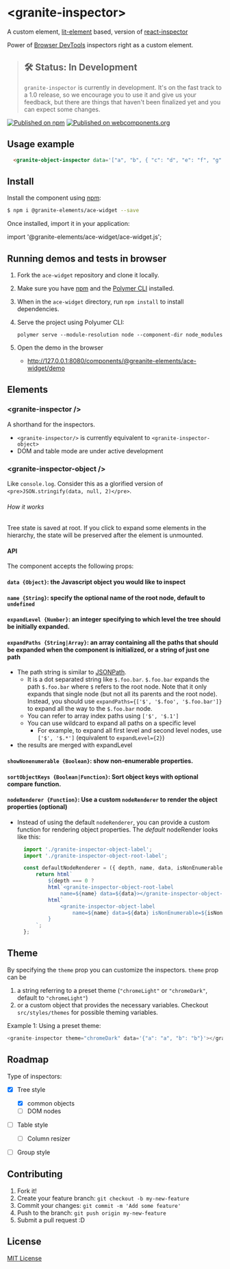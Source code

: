 # \<granite-inspector\>

A custom element, [lit-element](https://github.com/Polymer/lit-element) based, version of [react-inspector](https://github.com/xyc/react-inspector/)


Power of [Browser DevTools](https://developers.google.com/web/tools/chrome-devtools/) inspectors right as a custom element.

> ## 🛠 Status: In Development
> `granite-inspector` is currently in development. It's on the fast track to a 1.0 release, so we encourage you to use it and give us your feedback, but there are things that haven't been finalized yet and you can expect some changes.


[![Published on npm](https://img.shields.io/npm/v/@granite-elements/granite-inspector.svg)](https://www.npmjs.com/package/@granite-elements/granite-inspector)
[![Published on webcomponents.org](https://img.shields.io/badge/webcomponents.org-published-blue.svg)](https://www.webcomponents.org/element/@granite-elements/granite-inspector)




## Usage example

<!---
```
<custom-element-demo>
  <template>
    <script src="../webcomponentsjs/webcomponents-lite.js"></script>
    <script src="./granite-inspector.js" type="module">
    <next-code-block></next-code-block>
  </template>
</custom-element-demo>
```
-->
```html
  <granite-object-inspector data='["a", "b", { "c": "d", "e": "f", "g": { "h": "i", "j": "k"}}]'></granite-object-inspector>
```


## Install


Install the component using [npm](https://www.npmjs.com/):

```sh
$ npm i @granite-elements/ace-widget --save
```

Once installed, import it in your application:

import '@granite-elements/ace-widget/ace-widget.js';



## Running demos and tests in browser

1. Fork the `ace-widget` repository and clone it locally.

1. Make sure you have [npm](https://www.npmjs.com/) 
and the [Polymer CLI](https://www.polymer-project.org/3.0/docs/tools/polymer-cli) installed.

1. When in the `ace-widget` directory, run `npm install` to install dependencies.

1. Serve the project using Polyumer CLI:

    `polymer serve --module-resolution node --component-dir node_modules`

1. Open the demo in the browser

    - http://127.0.0.1:8080/components/@greanite-elements/ace-widget/demo



## Elements

### &lt;granite-inspector />
A shorthand for the inspectors.

- `<granite-inspector/>` is currently equivalent to `<granite-inspector-object>`
- DOM and table mode are under active development

### &lt;granite-inspector-object />
Like `console.log`. Consider this as a glorified version of `<pre>JSON.stringify(data, null, 2)</pre>`.

###### How it works
Tree state is saved at root. If you click to expand some elements in the hierarchy, the state will be preserved after the element is unmounted.

#### API
The component accepts the following props:

#### `data {Object}`: the Javascript object you would like to inspect

#### `name {String}`: specify the optional name of the root node, default to `undefined`

#### `expandLevel {Number}`: an integer specifying to which level the tree should be initially expanded.

#### `expandPaths {String|Array}`: an array containing all the paths that should be expanded when the component is initialized, or a string of just one path
- The path string is similar to [JSONPath](http://goessner.net/articles/JsonPath/).
  - It is a dot separated string like `$.foo.bar`. `$.foo.bar` expands the path `$.foo.bar` where `$` refers to the root node. Note that it only expands that single node (but not all its parents and the root node). Instead, you should use `expandPaths={['$', '$.foo', '$.foo.bar']}` to expand all the way to the `$.foo.bar` node.
  - You can refer to array index paths using `['$', '$.1']`
  - You can use wildcard to expand all paths on a specific level
    - For example, to expand all first level and second level nodes, use `['$', '$.*']` (equivalent to `expandLevel={2}`)
- the results are merged with expandLevel

#### `showNonenumerable {Boolean}`: show non-enumerable properties.

#### `sortObjectKeys {Boolean|Function}`: Sort object keys with optional compare function.

#### `nodeRenderer {Function}`: Use a custom `nodeRenderer` to render the object properties (optional)
- Instead of using the default `nodeRenderer`, you can provide a
  custom function for rendering object properties. The _default_
  nodeRender looks like this:

  ```javascript
    import './granite-inspector-object-label';
    import './granite-inspector-object-root-label';

    const defaultNodeRenderer = ({ depth, name, data, isNonEnumerable }) => {
        return html`
            ${depth === 0 ?
            html`<granite-inspector-object-root-label 
                name=${name} data=${data}></granite-inspector-object-root-label>` :
            html`
                <granite-inspector-object-label 
                    name=${name} data=${data} isNonEnumerable=${isNonEnumerable}></granite-inspector-object-label>`
            }
        `;
    };
  ```


## Theme
By specifying the `theme` prop you can customize the inspectors. `theme` prop can be

1. a string referring to a preset theme (`"chromeLight"` or `"chromeDark"`, default to `"chromeLight"`)
2. or a custom object that provides the necessary variables. Checkout `src/styles/themes` for possible theming variables.

Example 1: Using a preset theme:
```js
<granite-inspector theme="chromeDark" data='{"a": "a", "b": "b"}'></granite-inspector>
```

## Roadmap
Type of inspectors:
- [x] Tree style
  - [x] common objects
  - [ ] DOM nodes
- [ ] Table style
  - [ ] Column resizer
- [ ] Group style


## Contributing

1. Fork it!
2. Create your feature branch: `git checkout -b my-new-feature`
3. Commit your changes: `git commit -m 'Add some feature'`
4. Push to the branch: `git push origin my-new-feature`
5. Submit a pull request :D

## License

[MIT License](http://opensource.org/licenses/MIT)



